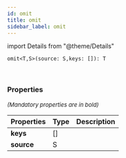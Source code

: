```yaml
---
id: omit
title: omit
sidebar_label: omit
---
```


import Details from "@theme/Details"


```tsx
omit<T,S>(source: S,keys: []): T
```
<br/>



### Properties

<font size="2"><i>(Mandatory properties are in bold)</i></font>

| Properties | Type | Description |
| --------- | ---- | ----------- |
| **keys** | [] |  |
| **source** | S |  |


